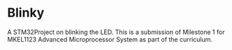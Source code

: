 # Blinky
A STM32Project on blinking the LED. This is a submission of Milestone 1 for MKEL1123 Advanced Microprocessor System as part of the curriculum. 
